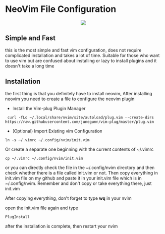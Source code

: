 # NeoVim File Configuration 

<center><img src="https://i.ibb.co/WpTHLYx/Screenshot-2021-08-20-02-45-55-1600x900.png"></center>

## Simple and Fast

this is the most simple and fast vim configuration, does not require complicated installation and takes a lot of time. Suitable for those who want to use vim but are confused about installing or lazy to install plugins and it doesn't take a long time

## Installation

the first thing is that you definitely have to install neovim, After installing neovim you need to create a file to configure the neovim plugin

- Install the Vim-plug Plugin Manager

```
 curl -fLo ~/.local/share/nvim/site/autoload/plug.vim --create-dirs https://raw.githubusercontent.com/junegunn/vim-plug/master/plug.vim
```

- (Optional) Import Existing vim Configuration

```
ln -s ~/.vimrc ~/.config/nvim/init.vim
```

Or create a separate one beginning with the current contents of ~/.vimrc<br>

```
cp ~/.vimrc ~/.config/nvim/init.vim
```
or you can directly check the file in the ~/.config/nvim directory and then check whether there is a file called init.vim or not. Then copy everything in init.vim file on my github and paste it in your init.vim file which is in ~/.config/nvim. Remember and don't copy or take everything there, just init.vim

After copying everything, don't forget to type **wq** in your nvim

open the init.vim file again and type

```
PlugInstall
```
after the installation is complete, then restart your nvim



